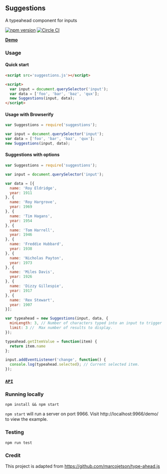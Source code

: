 Suggestions
---

A typeahead component for inputs

[![npm version](http://img.shields.io/npm/v/suggestions.svg)](https://npmjs.org/package/suggestions) [![Circle CI](https://circleci.com/gh/tristen/suggestions.svg?style=svg)](https://circleci.com/gh/tristen/suggestions)

[__Demo__](http://tristen.ca/suggestions/demo/)

### Usage

#### Quick start

``` html
<script src='suggestions.js'></script>

<script>
  var input = document.querySelector('input');
  var data = ['foo', 'bar', 'baz', 'qux'];
  new Suggestions(input, data);
</script>
```

#### Usage with Browserify

```js
var Suggestions = require('suggestions');

var input = document.querySelector('input');
var data = ['foo', 'bar', 'baz', 'qux'];
new Suggestions(input, data);
```

#### Suggestions with options

```js
var Suggestions = require('suggestions');

var input = document.querySelector('input');

var data = [{
  name: 'Roy Eldridge',
  year: 1911
}, {
  name: 'Roy Hargrove',
  year: 1969
}, {
  name: 'Tim Hagans',
  year: 1954
}, {
  name: 'Tom Harrell',
  year: 1946
}, {
  name: 'Freddie Hubbard',
  year: 1938
}, {
  name: 'Nicholas Payton',
  year: 1973
}, {
  name: 'Miles Davis',
  year: 1926
}, {
  name: 'Dizzy Gillespie',
  year: 1917
}, {
  name: 'Rex Stewart',
  year: 1907
}];

var typeahead = new Suggestions(input, data, {
  minLength: 3, // Number of characters typed into an input to trigger suggestions.
  limit: 3 //  Max number of results to display. 
});

typeahead.getItemValue = function(item) {
  return item.name
};

input.addEventListener('change', function() {
  console.log(typeahead.selected); // Current selected item.
});
```

### [`API`](https://github.com/tristen/suggestions/blob/gh-pages/API.md)

### Running locally

    npm install && npm start

`npm start` will run a server on port 9966. Visit http://localhost:9966/demo/
to view the example.

### Testing

    npm run test

### Credit

This project is adapted from https://github.com/marcojetson/type-ahead.js
